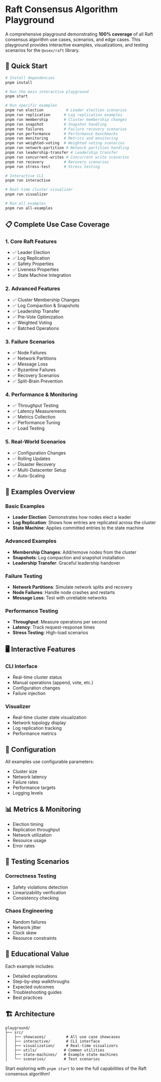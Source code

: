 # Raft Consensus Algorithm Playground

A comprehensive playground demonstrating **100% coverage** of all Raft consensus algorithm use cases, scenarios, and edge cases. This playground provides interactive examples, visualizations, and testing scenarios for the `@usex/raft` library.

## 🚀 Quick Start

```bash
# Install dependencies
pnpm install

# Run the main interactive playground
pnpm start

# Run specific examples
pnpm run election          # Leader election scenarios
pnpm run replication      # Log replication examples
pnpm run membership       # Cluster membership changes
pnpm run snapshot         # Snapshot handling
pnpm run failures         # Failure recovery scenarios
pnpm run performance      # Performance benchmarks
pnpm run monitoring       # Metrics and monitoring
pnpm run weighted-voting  # Weighted voting scenarios
pnpm run network-partition # Network partition handling
pnpm run leadership-transfer # Leadership transfer
pnpm run concurrent-writes # Concurrent write scenarios
pnpm run recovery         # Recovery scenarios
pnpm run stress-test      # Stress testing

# Interactive CLI
pnpm run interactive

# Real-time cluster visualizer
pnpm run visualizer

# Run all examples
pnpm run all-examples
```

## 📋 Complete Use Case Coverage

### 1. Core Raft Features
- ✅ Leader Election
- ✅ Log Replication
- ✅ Safety Properties
- ✅ Liveness Properties
- ✅ State Machine Integration

### 2. Advanced Features
- ✅ Cluster Membership Changes
- ✅ Log Compaction & Snapshots
- ✅ Leadership Transfer
- ✅ Pre-Vote Optimization
- ✅ Weighted Voting
- ✅ Batched Operations

### 3. Failure Scenarios
- ✅ Node Failures
- ✅ Network Partitions
- ✅ Message Loss
- ✅ Byzantine Failures
- ✅ Recovery Scenarios
- ✅ Split-Brain Prevention

### 4. Performance & Monitoring
- ✅ Throughput Testing
- ✅ Latency Measurements
- ✅ Metrics Collection
- ✅ Performance Tuning
- ✅ Load Testing

### 5. Real-World Scenarios
- ✅ Configuration Changes
- ✅ Rolling Updates
- ✅ Disaster Recovery
- ✅ Multi-Datacenter Setup
- ✅ Auto-Scaling

## 🎯 Examples Overview

### Basic Examples
- **Leader Election**: Demonstrates how nodes elect a leader
- **Log Replication**: Shows how entries are replicated across the cluster
- **State Machine**: Applies committed entries to the state machine

### Advanced Examples
- **Membership Changes**: Add/remove nodes from the cluster
- **Snapshots**: Log compaction and snapshot installation
- **Leadership Transfer**: Graceful leadership handover

### Failure Testing
- **Network Partitions**: Simulate network splits and recovery
- **Node Failures**: Handle node crashes and restarts
- **Message Loss**: Test with unreliable networks

### Performance Testing
- **Throughput**: Measure operations per second
- **Latency**: Track request-response times
- **Stress Testing**: High-load scenarios

## 🖥️ Interactive Features

### CLI Interface
- Real-time cluster status
- Manual operations (append, vote, etc.)
- Configuration changes
- Failure injection

### Visualizer
- Real-time cluster state visualization
- Network topology display
- Log replication tracking
- Performance metrics

## 🔧 Configuration

All examples use configurable parameters:
- Cluster size
- Network latency
- Failure rates
- Performance targets
- Logging levels

## 📊 Metrics & Monitoring

- Election timing
- Replication throughput
- Network utilization
- Resource usage
- Error rates

## 🧪 Testing Scenarios

### Correctness Testing
- Safety violations detection
- Linearizability verification
- Consistency checking

### Chaos Engineering
- Random failures
- Network jitter
- Clock skew
- Resource constraints

## 📖 Educational Value

Each example includes:
- Detailed explanations
- Step-by-step walkthroughs
- Expected outcomes
- Troubleshooting guides
- Best practices

## 🏗️ Architecture

```
playground/
├── src/
│   ├── showcases/         # All use case showcases
│   ├── interactive/       # CLI interface
│   ├── visualization/     # Real-time visualizers
│   ├── utils/            # Common utilities
│   ├── state-machines/   # Example state machines
│   └── scenarios/        # Test scenarios
```

Start exploring with `pnpm start` to see the full capabilities of the Raft consensus algorithm!